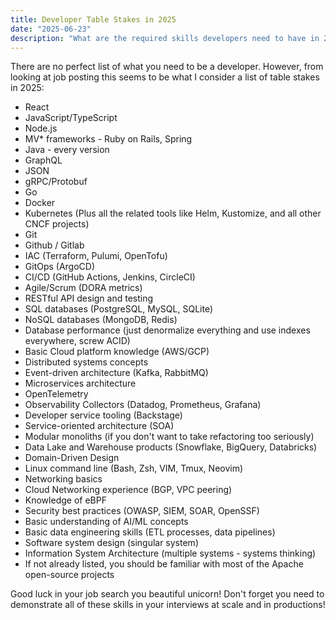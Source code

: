 ```yaml
---
title: Developer Table Stakes in 2025
date: "2025-06-23"
description: "What are the required skills developers need to have in 2025?"
---
```


There are no perfect list of what you need to be a developer. However, from looking at job posting this seems to
be what I consider a list of table stakes in 2025: 

- React
- JavaScript/TypeScript
- Node.js
- MV* frameworks - Ruby on Rails, Spring
- Java - every version
- GraphQL
- JSON
- gRPC/Protobuf
- Go
- Docker
- Kubernetes (Plus all the related tools like Helm, Kustomize, and all other CNCF projects)
- Git
- Github / Gitlab
- IAC (Terraform, Pulumi, OpenTofu)
- GitOps (ArgoCD)
- CI/CD (GitHub Actions, Jenkins, CircleCI)
- Agile/Scrum (DORA metrics)
- RESTful API design and testing
- SQL databases (PostgreSQL, MySQL, SQLite)
- NoSQL databases (MongoDB, Redis)
- Database performance (just denormalize everything and use indexes everywhere, screw ACID)
- Basic Cloud platform knowledge (AWS/GCP)
- Distributed systems concepts
- Event-driven architecture (Kafka, RabbitMQ)
- Microservices architecture
- OpenTelemetry
- Observability Collectors (Datadog, Prometheus, Grafana)
- Developer service tooling (Backstage)
- Service-oriented architecture (SOA)
- Modular monoliths (if you don't want to take refactoring too seriously)
- Data Lake and Warehouse products (Snowflake, BigQuery, Databricks)
- Domain-Driven Design
- Linux command line (Bash, Zsh, VIM, Tmux, Neovim)
- Networking basics
- Cloud Networking experience (BGP, VPC peering)
- Knowledge of eBPF
- Security best practices (OWASP, SIEM, SOAR, OpenSSF)
- Basic understanding of AI/ML concepts
- Basic data engineering skills (ETL processes, data pipelines)
- Software system design (singular system)
- Information System Architecture (multiple systems - systems thinking)
- If not already listed, you should be familiar with most of the Apache open-source projects

Good luck in your job search you beautiful unicorn! Don't forget you need to demonstrate all of these skills in your 
interviews at scale and in productions!
